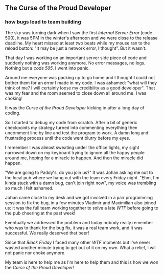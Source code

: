 The Curse of the Proud Developer
---

### how bugs lead to team building

The sky was turning dark when I saw the first _Internal Server Error_ (code 500), it was 5PM in the winter's afternoon and we were close to the release deadline. My heart missed at least two beats while my mouse ran to the reload button: "It may be just a network error, I thought". But it wasn't.

That day I was working on an important server side piece of code and suddenly nothing was working anymore. No error messages, no logs. Nothing but a _code 505_. I went into panic.

Around me everyone was packing up to go home and I thought I could not bother them for an error I made in my code. I was ashamed: "what will they think of me? I will certainly loose my credibility as a good developer". That was my fear and the room seemed to close down all around me. I was choking!

It was the _Curse of the Proud Developer_ kicking in after a long day of coding.

So I started to debug my code from scratch. After a bit of generic checkpoints my strategy turned into commenting everything then uncomment line by line and test the program to work. A damn long and frustrating process until the code went blurry before my eyes.

I remember I was almost sweating under the office lights, my sight narrowed down on my keyboard trying to ignore all the happy people around me, hoping for a miracle to happen. And then the miracle did happen.

"We are going to Paddy's, do you join us?" It was Johan asking me out to the local pub where we hang out with the team every Friday night. "Ehm, I'm kinda stuck with a damn bug, can't join right now", my voice was trembling so much I felt ashamed.

Johan came close to my desk and we got involved in a pair programming session to fix the bug, in a few minutes Vladimir and Maximilian also joined us: it was the full team working together to solve a late _WTF_ before going to the pub cheering at the past week!

Eventually we addressed the problem and today nobody really remember who was to thank for the bug fix, it was a real team work, and it was successful. We really deserved that beer!

Since that _Black Friday_ I faced many other _WTF_ moments but I've never wasted another minute trying to get out of it on my own. What a relief, I will not panic nor choke anymore.

My team is here to help me as I'm here to help them and this is how we won the _Curse of the Proud Developer_!